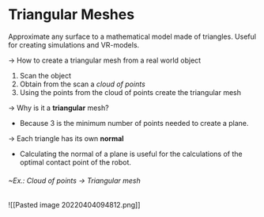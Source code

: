 # Triangular Meshes
Approximate any surface to a mathematical model made of triangles.
Useful for creating simulations and VR-models.

-> How to create a triangular mesh from a real world object
1. Scan the object
2. Obtain from the scan a *cloud of points*
3. Using the points from the cloud of points create the triangular mesh

-> Why is it a **triangular** mesh?
- Because 3 is the minimum number of points needed to create a plane.

-> Each triangle has its own **normal**
- Calculating the normal of a plane is useful for the calculations of the optimal contact point of the robot.


###### ~Ex.: Cloud of points -> Triangular mesh
![[Pasted image 20220404094812.png]]
